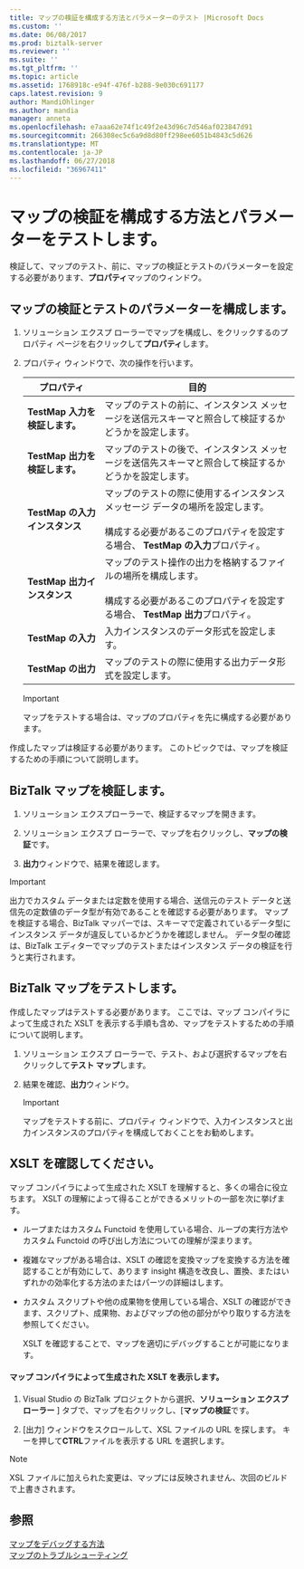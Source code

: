 ```yaml
---
title: マップの検証を構成する方法とパラメーターのテスト |Microsoft Docs
ms.custom: ''
ms.date: 06/08/2017
ms.prod: biztalk-server
ms.reviewer: ''
ms.suite: ''
ms.tgt_pltfrm: ''
ms.topic: article
ms.assetid: 1768918c-e94f-476f-b288-9e030c691177
caps.latest.revision: 9
author: MandiOhlinger
ms.author: mandia
manager: anneta
ms.openlocfilehash: e7aaa62e74f1c49f2e43d96c7d546af023847d91
ms.sourcegitcommit: 266308ec5c6a9d8d80ff298ee6051b4843c5d626
ms.translationtype: MT
ms.contentlocale: ja-JP
ms.lasthandoff: 06/27/2018
ms.locfileid: "36967411"
---
```

# <a name="how-to-configure-map-validation-and-test-parameters"></a>マップの検証を構成する方法とパラメーターをテストします。
検証して、マップのテスト、前に、マップの検証とテストのパラメーターを設定する必要があります、**プロパティ**マップのウィンドウ。  
  
## <a name="configure-the-map-validation-and-test-parameters"></a>マップの検証とテストのパラメーターを構成します。  
  
1.  ソリューション エクスプ ローラーでマップを構成し、をクリックするのプロパティ ページを右クリックして**プロパティ**します。  
  
2.  プロパティ ウィンドウで、次の操作を行います。  
  
    |プロパティ|目的|  
    |--------------|----------------|  
    |**TestMap 入力を検証します。**|マップのテストの前に、インスタンス メッセージを送信元スキーマと照合して検証するかどうかを設定します。|  
    |**TestMap 出力を検証します。**|マップのテストの後で、インスタンス メッセージを送信先スキーマと照合して検証するかどうかを設定します。|  
    |**TestMap の入力インスタンス**|マップのテストの際に使用するインスタンス メッセージ データの場所を設定します。<br /><br /> 構成する必要があるこのプロパティを設定する場合、 **TestMap の入力**プロパティ。|  
    |**TestMap 出力インスタンス**|マップのテスト操作の出力を格納するファイルの場所を構成します。<br /><br /> 構成する必要があるこのプロパティを設定する場合、 **TestMap 出力**プロパティ。|  
    |**TestMap の入力**|入力インスタンスのデータ形式を設定します。|  
    |**TestMap の出力**|マップのテストの際に使用する出力データ形式を設定します。|  
  
    > [!IMPORTANT]
    >  マップをテストする場合は、マップのプロパティを先に構成する必要があります。  

作成したマップは検証する必要があります。 このトピックでは、マップを検証するための手順について説明します。  
  
## <a name="validate-a-biztalk-map"></a>BizTalk マップを検証します。  
  
1.  ソリューション エクスプローラーで、検証するマップを開きます。  
  
2.  ソリューション エクスプ ローラーで、マップを右クリックし、**マップの検証**です。  
  
3.  **出力**ウィンドウで、結果を確認します。  
  
> [!IMPORTANT]
>  出力でカスタム データまたは定数を使用する場合、送信元のテスト データと送信先の定数値のデータ型が有効であることを確認する必要があります。 マップを検証する場合、BizTalk マッパーでは、スキーマで定義されているデータ型にインスタンス データが違反しているかどうかを確認しません。 データ型の確認は、BizTalk エディターでマップのテストまたはインスタンス データの検証を行うと実行されます。 

## <a name="test-a-biztalk-map"></a>BizTalk マップをテストします。

作成したマップはテストする必要があります。 ここでは、マップ コンパイラによって生成された XSLT を表示する手順も含め、マップをテストするための手順について説明します。  
  
1.  ソリューション エクスプ ローラーで、テスト、および選択するマップを右クリックして**テスト マップ**します。  
  
2.  結果を確認、**出力**ウィンドウ。  
  
    > [!IMPORTANT]
    >  マップをテストする前に、プロパティ ウィンドウで、入力インスタンスと出力インスタンスのプロパティを構成しておくことをお勧めします。  
  
## <a name="review-the-xslt"></a>XSLT を確認してください。  
 マップ コンパイラによって生成された XSLT を理解すると、多くの場合に役立ちます。 XSLT の理解によって得ることができるメリットの一部を次に挙げます。  
  
- ループまたはカスタム Functoid を使用している場合、ループの実行方法やカスタム Functoid の呼び出し方法についての理解が深まります。  
  
- 複雑なマップがある場合は、XSLT の確認を変換マップを変換する方法を確認することが有効にして、あります insight 構造を改良し、置換、またはいずれかの効率化する方法のまたはパーツの詳細はします。  
  
- カスタム スクリプトや他の成果物を使用している場合、XSLT の確認ができます、スクリプト、成果物、およびマップの他の部分がやり取りする方法を参照してください。  
  
  XSLT を確認することで、マップを適切にデバッグすることが可能になります。  
  
#### <a name="view-the-xslt-generated-by-the-map-compiler"></a>マップ コンパイラによって生成された XSLT を表示します。  
  
1.  Visual Studio の BizTalk プロジェクトから選択、**ソリューション エクスプ ローラー** ] タブで、マップを右クリックし、[**マップの検証**です。  
  
2.  [出力] ウィンドウをスクロールして、XSL ファイルの URL を探します。 キーを押して**CTRL**ファイルを表示する URL を選択します。  
  
> [!NOTE]
>  XSL ファイルに加えられた変更は、マップには反映されません、次回のビルドで上書きされます。  
  
## <a name="see-also"></a>参照  

[マップをデバッグする方法](../core/how-to-debug-maps.md)  
[マップのトラブルシューティング](../core/troubleshooting-maps.md)  